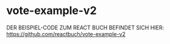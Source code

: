 # vote-example-v2
DER BEISPIEL-CODE ZUM REACT BUCH BEFINDET SICH HIER: https://github.com/reactbuch/vote-example-v2
